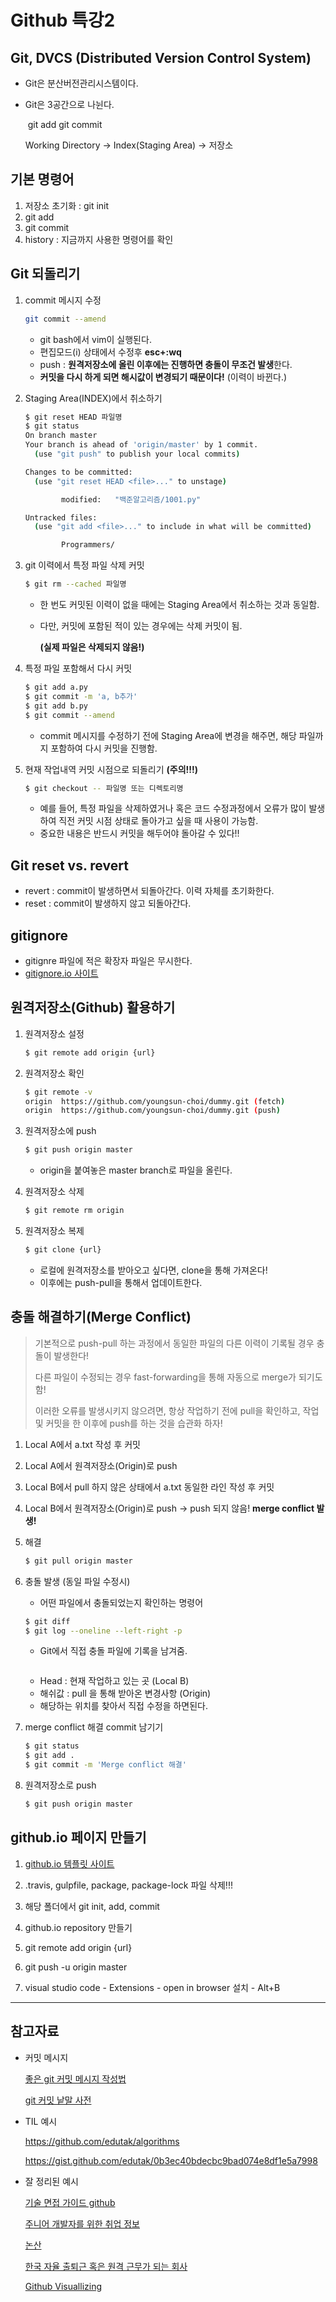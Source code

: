 # Github 특강2

## Git, DVCS (Distributed Version Control System)

* Git은 분산버전관리시스템이다.

* Git은 3공간으로 나뉜다.

  ​						git add						git commit

  Working Directory -> Index(Staging Area) -> 저장소 

## 기본 명령어

1. 저장소 초기화 : git init 
2. git add
3. git commit
4. history : 지금까지 사용한 명령어를 확인

## Git 되돌리기

1. commit 메시지 수정

   ```bash
   git commit --amend
   ```

   - git bash에서 vim이 실행된다.
   - 편집모드(i) 상태에서 수정후 **esc+:wq**
   - push : **원격저장소에 올린 이후에는 진행하면 충돌이 무조건 발생**한다.
   - **커밋을 다시 하게 되면 해시값이 변경되기 때문이다!** (이력이 바뀐다.)

2. Staging Area(INDEX)에서 취소하기

   ```bash
   $ git reset HEAD 파일명
   $ git status
   On branch master
   Your branch is ahead of 'origin/master' by 1 commit.
     (use "git push" to publish your local commits)
   
   Changes to be committed:
     (use "git reset HEAD <file>..." to unstage)
   
           modified:   "백준알고리즘/1001.py"
   
   Untracked files:
     (use "git add <file>..." to include in what will be committed)
   
           Programmers/
   
   ```

3. git 이력에서 특정 파일 삭제 커밋

   ```bash
   $ git rm --cached 파일명 
   ```

   * 한 번도 커밋된 이력이 없을 때에는 Staging Area에서 취소하는 것과 동일함.

   * 다만, 커밋에 포함된 적이 있는 경우에는 삭제 커밋이 됨.

     **(실제 파일은 삭제되지 않음!)**

4. 특정 파일 포함해서 다시 커밋

   ```bash
   $ git add a.py
   $ git commit -m 'a, b추가'
   $ git add b.py
   $ git commit --amend
   ```

   * commit 메시지를 수정하기 전에 Staging Area에 변경을 해주면, 해당 파일까지 포함하여 다시 커밋을 진행함.

5. 현재 작업내역 커밋 시점으로 되돌리기 **(주의!!!)**

   ```bash
   $ git checkout -- 파일명 또는 디렉토리명
   ```

   * 예를 들어, 특정 파일을 삭제하였거나 혹은 코드 수정과정에서 오류가 많이 발생하여 직전 커밋 시점 상태로 돌아가고 싶을 때 사용이 가능함.
   * 중요한 내용은 반드시 커밋을 해두어야 돌아갈 수 있다!!

## Git reset vs. revert

* revert : commit이 발생하면서 되돌아간다. 이력 자체를 초기화한다.
* reset : commit이 발생하지 않고 되돌아간다.

## gitignore

* gitignre 파일에 적은 확장자 파일은 무시한다.
* [gitignore.io 사이트](<https://www.gitignore.io/>)

## 원격저장소(Github) 활용하기

1. 원격저장소 설정

   ``` bash
   $ git remote add origin {url}
   ```

2. 원격저장소 확인

   ``` bash
   $ git remote -v
   origin  https://github.com/youngsun-choi/dummy.git (fetch)
   origin  https://github.com/youngsun-choi/dummy.git (push)
   ```

3. 원격저장소에 push

   ``` bash
   $ git push origin master
   ```

   * origin을 붙여놓은 master branch로 파일을 올린다.

4. 원격저장소 삭제

   ``` bash
   $ git remote rm origin
   ```

5. 원격저장소 복제

   ``` bash
   $ git clone {url}
   ```

   * 로컬에 원격저장소를 받아오고 싶다면, clone을 통해 가져온다!
   * 이후에는 push-pull을 통해서 업데이트한다.

## 충돌 해결하기(Merge Conflict)

> 기본적으로 push-pull 하는 과정에서 동일한 파일의 다른 이력이 기록될 경우 충돌이 발생한다!
>
> 다른 파일이 수정되는 경우 fast-forwarding을 통해 자동으로 merge가 되기도 함!
>
> 이러한 오류를 발생시키지 않으려면, 항상 작업하기 전에 pull을 확인하고, 작업 및 커밋을 한 이후에 push를 하는 것을 습관화 하자!

1. Local A에서 a.txt 작성 후 커밋

2. Local A에서 원격저장소(Origin)로 push

3. Local B에서 pull 하지 않은 상태에서 a.txt 동일한 라인 작성 후 커밋

4. Local B에서 원격저장소(Origin)로 push -> push 되지 않음! **merge conflict 발생!**

5. 해결

   ``` bash
   $ git pull origin master
   ```

6. 충돌 발생 (동일 파일 수정시)

   * 어떤 파일에서 충돌되었는지 확인하는 명령어

   ``` bash
   $ git diff
   $ git log --oneline --left-right -p
   ```

   * Git에서 직접 충돌 파일에 기록을 남겨줌.

   ``` bash
   
   ```

   * Head : 현재 작업하고 있는 곳 (Local B)
   * 해쉬값 : pull 을 통해 받아온 변경사항 (Origin)
   * 해당하는 위치를 찾아서 직접 수정을 하면된다.

7. merge conflict 해결 commit 남기기

   ``` bash
   $ git status
   $ git add .
   $ git commit -m 'Merge conflict 해결'
   ```

8. 원격저장소로 push

   ``` bash
   $ git push origin master
   ```

## github.io 페이지 만들기

1. [github.io 템플릿 사이트](<https://startbootstrap.com/>)

2. .travis, gulpfile, package, package-lock 파일 삭제!!!

3. 해당 폴더에서 git init, add, commit

4. github.io repository 만들기

5. git remote add origin {url}

6. git push -u origin master

7. visual studio code - Extensions - open in browser 설치 - Alt+B

---

## 참고자료

* 커밋 메시지

  [좋은 git 커밋 메시지 작성법](<https://meetup.toast.com/posts/106>)

  [git 커밋 낱말 사전](<https://blog.ull.im/engineering/2019/03/10/logs-on-git.html>)

* TIL 예시

  <https://github.com/edutak/algorithms>

  <https://gist.github.com/edutak/0b3ec40bdecbc9bad074e8df1e5a7998>

* 잘 정리된 예시

  [기술 면접 가이드 github](<https://github.com/JaeYeopHan/Interview_Question_for_Beginner>)

  [주니어 개발자를 위한 취업 정보](<https://github.com/jojoldu/junior-recruit-scheduler>)

  [논산](<https://github.com/krta2/awesome-nonsan>)

  [한국 자율 출퇴근 혹은 원격 근무가 되는 회사](<https://github.com/milooy/remote-or-flexible-work-company-in-korea> )

  [Github Visuallizing](<https://git-school.github.io/visualizing-git/#free-remote>)
